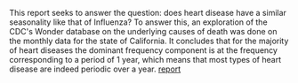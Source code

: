 This report seeks to answer the question: does heart disease have a similar seasonality like that of Influenza? To answer this, an exploration of the CDC's Wonder database on the underlying causes of death was done on the monthly data for the state of California. It concludes that for the majority of heart diseases the dominant frequency component is at the frequency corresponding to a period of 1 year, which means that most types of heart disease are indeed periodic over a year.
[report](https://github.com/rvanderheyde/ThinkStats2/blob/master/reports/report1.md)
